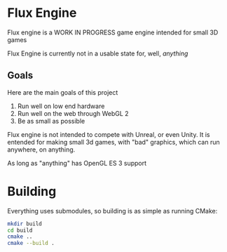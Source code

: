 Flux Engine
===========
Flux engine is a WORK IN PROGRESS game engine intended for small 3D games

Flux Engine is currently not in a usable state for, well, _anything_

Goals
-----
Here are the main goals of this project

1. Run well on low end hardware
2. Run well on the web through WebGL 2
3. Be as small as possible

Flux engine is not intended to compete with Unreal, or even Unity. It is entended for making small 3d games, with "bad" graphics, which can run anywhere, on anything.

As long as "anything" has OpenGL ES 3 support

Building
========
Everything uses submodules, so building is as simple as running CMake:
```bash
mkdir build
cd build
cmake ..
cmake --build .
```